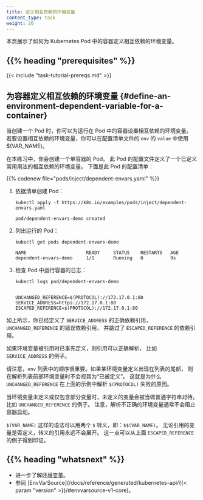 ```yaml
---
title: 定义相互依赖的环境变量
content_type: task
weight: 20
---
```

<!-- 
title: Define Dependent Environment Variables
-->

<!-- overview -->

<!-- 
This page shows how to define dependent environment variables for a container
in a Kubernetes Pod.
-->
本页展示了如何为 Kubernetes Pod 中的容器定义相互依赖的环境变量。

## {{% heading "prerequisites" %}}

{{< include "task-tutorial-prereqs.md" >}}

<!-- steps -->

<!-- 
## Define an environment dependent variable for a container

When you create a Pod, you can set dependent environment variables for the containers that run in the Pod. To set dependent environment variables, you can use $(VAR_NAME) in the `value` of `env` in the configuration file.

In this exercise, you create a Pod that runs one container. The configuration
file for the Pod defines a dependent environment variable with common usage defined. Here is the configuration manifest for the
Pod:
-->
## 为容器定义相互依赖的环境变量   {#define-an-environment-dependent-variable-for-a-container}

当创建一个 Pod 时，你可以为运行在 Pod 中的容器设置相互依赖的环境变量。
若要设置相互依赖的环境变量，你可以在配置清单文件的 `env` 的 `value` 中使用 $(VAR_NAME)。

在本练习中，你会创建一个单容器的 Pod。
此 Pod 的配置文件定义了一个已定义常用用法的相互依赖的环境变量。
下面是此 Pod 的配置清单：

{{% codenew file="pods/inject/dependent-envars.yaml" %}}

<!--
1. Create a Pod based on that manifest:
-->
1. 依据清单创建 Pod：

   ```shell
   kubectl apply -f https://k8s.io/examples/pods/inject/dependent-envars.yaml
   ```
   ```
   pod/dependent-envars-demo created
   ```

<!--
2. List the running Pods:
-->
2. 列出运行的 Pod：

   ```shell
   kubectl get pods dependent-envars-demo
   ```
   ```
   NAME                      READY     STATUS    RESTARTS   AGE
   dependent-envars-demo     1/1       Running   0          9s
   ```

<!--
3. Check the logs for the container running in your Pod:
-->
3. 检查 Pod 中运行容器的日志：

   ```shell
   kubectl logs pod/dependent-envars-demo
   ```
   ```

   UNCHANGED_REFERENCE=$(PROTOCOL)://172.17.0.1:80
   SERVICE_ADDRESS=https://172.17.0.1:80
   ESCAPED_REFERENCE=$(PROTOCOL)://172.17.0.1:80
   ```

<!-- 
As shown above, you have defined the correct dependency reference of `SERVICE_ADDRESS`, bad dependency reference of `UNCHANGED_REFERENCE` and skip dependent references of `ESCAPED_REFERENCE`.

When an environment variable is already defined when being referenced,
the reference can be correctly resolved, such as in the `SERVICE_ADDRESS` case.
-->
如上所示，你已经定义了 `SERVICE_ADDRESS` 的正确依赖引用，
`UNCHANGED_REFERENCE` 的错误依赖引用，
并跳过了 `ESCAPED_REFERENCE` 的依赖引用。

如果环境变量被引用时已事先定义，则引用可以正确解析，
比如 `SERVICE_ADDRESS` 的例子。

<!--
Note that order matters in the `env` list. An environment variable is not considered
"defined" if it is specified further down the list. That is why `UNCHANGED_REFERENCE`
fails to resolve `$(PROTOCOL)` in the example above.
-->
请注意，`env` 列表中的顺序很重要。如果某环境变量定义出现在列表的尾部，
则在解析列表前部环境变量时不会视其为“已被定义”。
这就是为什么 `UNCHANGED_REFERENCE` 在上面的示例中解析 `$(PROTOCOL)` 失败的原因。

<!-- 
When the environment variable is undefined or only includes some variables, the undefined environment variable is treated as a normal string, such as `UNCHANGED_REFERENCE`. Note that incorrectly parsed environment variables, in general, will not block the container from starting.

The `$(VAR_NAME)` syntax can be escaped with a double `$`, ie: `$$(VAR_NAME)`.
Escaped references are never expanded, regardless of whether the referenced variable
is defined or not. This can be seen from the `ESCAPED_REFERENCE` case above.
-->
当环境变量未定义或仅包含部分变量时，未定义的变量会被当做普通字符串对待，
比如 `UNCHANGED_REFERENCE` 的例子。
注意，解析不正确的环境变量通常不会阻止容器启动。

`$(VAR_NAME)` 这样的语法可以用两个 `$` 转义，即：`$$(VAR_NAME)`。
无论引用的变量是否定义，转义的引用永远不会展开。
这一点可以从上面 `ESCAPED_REFERENCE` 的例子得到印证。

## {{% heading "whatsnext" %}}

<!--
* Learn more about [environment variables](/docs/tasks/inject-data-application/environment-variable-expose-pod-information/).
* See [EnvVarSource](/docs/reference/generated/kubernetes-api/{{< param "version" >}}/#envvarsource-v1-core).
-->
* 进一步了解[环境变量](/zh-cn/docs/tasks/inject-data-application/environment-variable-expose-pod-information/)。
* 参阅 [EnvVarSource](/docs/reference/generated/kubernetes-api/{{< param "version" >}}/#envvarsource-v1-core)。

